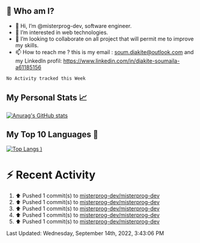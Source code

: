 ## **🔎 Who am I?**
- 👋 Hi, I’m @misterprog-dev, software engineer.
- 👀 I’m interested in web technologies.
- 💞️ I’m looking to collaborate on all project that will permit me to improve my skills.
- 📫 How to reach me ? this is my email : soum.diakite@outlook.com and my LinkedIn profil: https://www.linkedin.com/in/diakite-soumaila-a61185156

<!--START_SECTION:waka-->
```text
No Activity tracked this Week
```
<!--END_SECTION:waka-->

## **My Personal Stats 📈**

[![Anurag's GitHub stats](https://github-readme-stats.vercel.app/api?username=misterprog-dev&count_private=true&show_icons=true&title_color=fff&text_color=fff&bg_color=30,36d1dc,904e95)](https://github.com/anuraghazra/github-readme-stats)

## **My Top 10 Languages 📣**

[![Top Langs](https://github-readme-stats.vercel.app/api/top-langs/?username=misterprog-dev&langs_count=10&layout=compact&hide=html,css&hide_title=true&&&show_icons=true&theme=dark)
)](https://github.com/anuraghazra/github-readme-stats)


# **⚡ Recent Activity**

<!--RECENT_ACTIVITY:start-->
1. ⬆️ Pushed 1 commit(s) to [misterprog-dev/misterprog-dev](https://github.com/misterprog-dev/misterprog-dev)
2. ⬆️ Pushed 1 commit(s) to [misterprog-dev/misterprog-dev](https://github.com/misterprog-dev/misterprog-dev)
3. ⬆️ Pushed 1 commit(s) to [misterprog-dev/misterprog-dev](https://github.com/misterprog-dev/misterprog-dev)
4. ⬆️ Pushed 1 commit(s) to [misterprog-dev/misterprog-dev](https://github.com/misterprog-dev/misterprog-dev)
5. ⬆️ Pushed 1 commit(s) to [misterprog-dev/misterprog-dev](https://github.com/misterprog-dev/misterprog-dev)
<!--RECENT_ACTIVITY:end-->
<!--RECENT_ACTIVITY:last_update-->
Last Updated: Wednesday, September 14th, 2022, 3:43:06 PM
<!--RECENT_ACTIVITY:last_update_end-->

<!---
misterprog-dev/misterprog-dev is a ✨ special ✨ repository because its `README.md` (this file) appears on your GitHub profile.
You can click the Preview link to take a look at your changes.
--->


